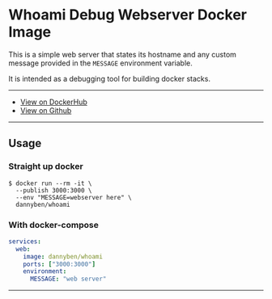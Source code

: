 Whoami Debug Webserver Docker Image
==================================================

This is a simple web server that states its hostname and any custom message
provided in the `MESSAGE` environment variable.

It is intended as a debugging tool for building docker stacks.

---

- [View on DockerHub][1]
- [View on Github][2]

---

Usage
--------------------------------------------------

### Straight up docker

```shell
$ docker run --rm -it \
  --publish 3000:3000 \
  --env "MESSAGE=webserver here" \
  dannyben/whoami
```

### With docker-compose

```yaml
services:
  web:
    image: dannyben/whoami
    ports: ["3000:3000"]
    environment:
      MESSAGE: "web server"
```

---

[1]: https://hub.docker.com/r/dannyben/whoami/
[2]: https://github.com/DannyBen/docker-whoami
